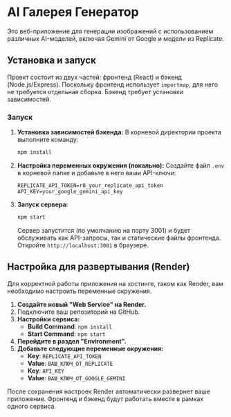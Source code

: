 # AI Галерея Генератор

Это веб-приложение для генерации изображений с использованием различных AI-моделей, включая Gemini от Google и модели из Replicate.

## Установка и запуск

Проект состоит из двух частей: фронтенд (React) и бэкенд (Node.js/Express). Поскольку фронтенд использует `importmap`, для него не требуется отдельная сборка. Бэкенд требует установки зависимостей.

### Запуск

1.  **Установка зависимостей бэкенда:**
    В корневой директории проекта выполните команду:
    ```bash
    npm install
    ```
2.  **Настройка переменных окружения (локально):**
    Создайте файл `.env` в корневой папке и добавьте в него ваши API-ключи:
    ```
    REPLICATE_API_TOKEN=r8_your_replicate_api_token
    API_KEY=your_google_gemini_api_key
    ```
3.  **Запуск сервера:**
    ```bash
    npm start
    ```
    Сервер запустится (по умолчанию на порту 3001) и будет обслуживать как API-запросы, так и статические файлы фронтенда. Откройте `http://localhost:3001` в браузере.


## Настройка для развертывания (Render)

Для корректной работы приложения на хостинге, таком как Render, вам необходимо настроить переменные окружения.

1.  **Создайте новый "Web Service" на Render.**
2.  Подключите ваш репозиторий на GitHub.
3.  **Настройки сервиса:**
    *   **Build Command**: `npm install`
    *   **Start Command**: `npm start`
4.  **Перейдите в раздел "Environment".**
5.  **Добавьте следующие переменные окружения:**
    *   **Key**: `REPLICATE_API_TOKEN`
    *   **Value**: `ВАШ_КЛЮЧ_ОТ_REPLICATE`
    *   **Key**: `API_KEY`
    *   **Value**: `ВАШ_КЛЮЧ_ОТ_GOOGLE_GEMINI`

После сохранения настроек Render автоматически развернет ваше приложение. Фронтенд и бэкенд будут работать вместе в рамках одного сервиса.